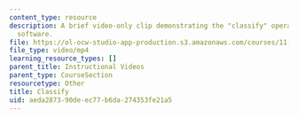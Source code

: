 ```yaml
---
content_type: resource
description: A brief video-only clip demonstrating the "classify" operation in ArcGIS
  software.
file: https://ol-ocw-studio-app-production.s3.amazonaws.com/courses/11-205-introduction-to-spatial-analysis-fall-2019/aeda287390deec77b6da274353fe21a5_MIT11_205F19_classify.mp4
file_type: video/mp4
learning_resource_types: []
parent_title: Instructional Videos
parent_type: CourseSection
resourcetype: Other
title: Classify
uid: aeda2873-90de-ec77-b6da-274353fe21a5
---
```

